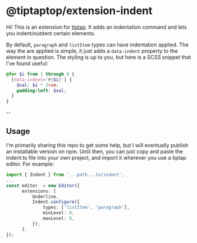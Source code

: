 # @tiptaptop/extension-indent

Hi! This is an extension for [tiptap](https://github.com/ueberdosis/tiptap). It adds an indentation command and lets you indent/outdent certain elements.

By default, `paragraph` and `listItem` types can have indentation applied. The way the are applied is simple, it just adds a `data-indent` property to the element in question. The styling is up to you, but here is a SCSS snippet that I've found useful:

```scss
@for $i from 1 through 8 {
  [data-indent='#{$i}'] {
    $val: $i * 3rem;
    padding-left: $val;
  }
}
```

--

## Usage

I'm primarily sharing this repo to get some help, but I will eventually publish an installable version on npm. Until then, you can just copy and paste the indent.ts file into your own project, and import it wherever you use a tiptap editor. For example:

```ts
import { Indent } from '...path...to/indent';
...
const editor  = new Editor({
      extensions: [
          Underline,
          Indent.configure({
              types: ['listItem', 'paragraph'],
              minLevel: 0,
              maxLevel: 8,
          }),
      ],
});
```

